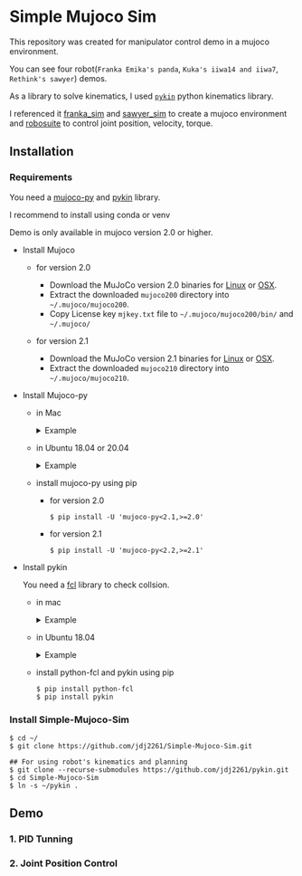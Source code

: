 # Simple Mujoco Sim

This repository was created for manipulator control demo in a mujoco environment.

You can see four robot(`Franka Emika's panda`, `Kuka's iiwa14 and iiwa7`, `Rethink's sawyer`) demos.

As a library to solve kinematics, I used [`pykin`](https://github.com/jdj2261/pykin) python kinematics library.

I referenced it [franka_sim](https://github.com/vikashplus/franka_sim) and [sawyer_sim](https://github.com/vikashplus/sawyer_sim) to create a mujoco environment 
and [robosuite](https://github.com/ARISE-Initiative/robosuite) to control joint position, velocity, torque.

## Installation

### Requirements

You need a [mujoco-py](https://github.com/openai/mujoco-py) and [pykin](https://github.com/jdj2261/pykin.git) library.

I recommend to install using conda or venv

Demo is only available in mujoco version 2.0 or higher.

- Install Mujoco

  - for version 2.0
    - Download the MuJoCo version 2.0 binaries for [Linux](https://roboti.us/download/mujoco200_linux.zip) or [OSX](https://roboti.us/download/mujoco200_macos.zip).
    - Extract the downloaded `mujoco200` directory into `~/.mujoco/mujoco200`.
    - Copy License key `mjkey.txt` file to `~/.mujoco/mujoco200/bin/` and `~/.mujoco/`

  - for version 2.1
    - Download the MuJoCo version 2.1 binaries for [Linux](https://mujoco.org/download/mujoco210-linux-x86_64.tar.gz) or [OSX](https://mujoco.org/download/mujoco210-macos-x86_64.tar.gz).
    - Extract the downloaded `mujoco210` directory into `~/.mujoco/mujoco210`.

- Install Mujoco-py

  - in Mac 

    <details>
      <summary>Example</summary>

    ~~~
    $ brew install llvm
    $ brew install boost
    $ brew install hdf5
    
    # Add this to your .bashrc/.zshrc:
    export PATH="/usr/local/opt/llvm/bin:$PATH"
    
    export CC="/usr/local/opt/llvm/bin/clang"
    export CXX="/usr/local/opt/llvm/bin/clang++"
    export CXX11="/usr/local/opt/llvm/bin/clang++"
    export CXX14="/usr/local/opt/llvm/bin/clang++"
    export CXX17="/usr/local/opt/llvm/bin/clang++"
    export CXX1X="/usr/local/opt/llvm/bin/clang++"
    
    export LDFLAGS="-L/usr/local/opt/llvm/lib"
    export CPPFLAGS="-I/usr/local/opt/llvm/include"
    ~~~

    </details>

  - in Ubuntu 18.04 or 20.04

    <details>
      <summary>Example</summary>

    ~~~
    $ sudo apt install -y libosmesa6-dev libgl1-mesa-glx libglfw3
    
    # Add this to your .bashrc/.zshrc:
    export LD_LIBRARY_PATH=${LD_LIBRARY_PATH}:$HOME/.mujoco/mujoco200/bin
    export LD_PRELOAD=/usr/lib/x86_64-linux-gnu/libGLEW.so
    ~~~

    </details>

  - install mujoco-py using pip

    - for version 2.0
    
      ~~~
      $ pip install -U 'mujoco-py<2.1,>=2.0'
      ~~~
    
    - for version 2.1
    
      ~~~
      $ pip install -U 'mujoco-py<2.2,>=2.1'
      ~~~
    
      

- Install pykin

  You need a [fcl](https://github.com/flexible-collision-library/fcl.git) library to check collsion.

  - in mac

    <details>
      <summary>Example</summary>

    ~~~
    # install octomap
    $ git clone https://github.com/OctoMap/octomap.git
    $ cd octomap
    $ mkdir build && cd build
    $ cmake ..
    $ make
    $ make install
    
    # install fcl
    $ git clone https://github.com/flexible-collision-library/fcl.git
    $ cd fcl
    $ git checkout 0.5.0
    $ mkdir build && cd build
    $ cmake ..
    $ make
    $ make install
    ~~~

    </details>

  - in Ubuntu 18.04

    <details>
      <summary>Example</summary>

    ~~~
    $ sudo apt install liboctomap-dev
    $ sudo apt install libfcl-dev
    ~~~

  - install python-fcl and pykin using pip

    ~~~
    $ pip install python-fcl
    $ pip install pykin
    ~~~

### Install Simple-Mujoco-Sim

~~~
$ cd ~/
$ git clone https://github.com/jdj2261/Simple-Mujoco-Sim.git

## For using robot's kinematics and planning
$ git clone --recurse-submodules https://github.com/jdj2261/pykin.git
$ cd Simple-Mujoco-Sim
$ ln -s ~/pykin . 
~~~

## Demo

### 1. PID Tunning



### 2. Joint Position Control
